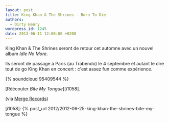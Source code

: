 ```yaml
---
layout: post
title: King Khan & The Shrines - Born To Die
authors:
  - Dirty Henry
wordpress_id: 1245
date: 2013-06-11 12:00:00 +0200
---
```


King Khan & The Shrines seront de retour cet automne avec un nouvel album _Idle
No More_.

Ils seront de passage à Paris (au Trabendo) le 4 septembre et autant le dire
tout de go King Khan en concert : c'est assez fun comme expérience.

{% soundcloud 95409544 %}

[Réécouter _Bite My Tongue_][i1058].

(via
[Merge Records](http://www.mergerecords.com/blog/2013/06/king-khan-the-shrines-share-new-song-announce-us-tour/))

[i1058]: {% post_url 2012/2012-06-25-king-khan-the-shrines-bite-my-tongue %}
